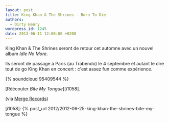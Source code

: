 ```yaml
---
layout: post
title: King Khan & The Shrines - Born To Die
authors:
  - Dirty Henry
wordpress_id: 1245
date: 2013-06-11 12:00:00 +0200
---
```


King Khan & The Shrines seront de retour cet automne avec un nouvel album _Idle
No More_.

Ils seront de passage à Paris (au Trabendo) le 4 septembre et autant le dire
tout de go King Khan en concert : c'est assez fun comme expérience.

{% soundcloud 95409544 %}

[Réécouter _Bite My Tongue_][i1058].

(via
[Merge Records](http://www.mergerecords.com/blog/2013/06/king-khan-the-shrines-share-new-song-announce-us-tour/))

[i1058]: {% post_url 2012/2012-06-25-king-khan-the-shrines-bite-my-tongue %}
